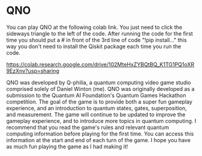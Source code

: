 # QNO

You can play QNO at the following colab link. You just need to click the sideways triangle to the left of the code. After running the code for the first time you should put a # in front of the 3rd line of code "!pip install..." this way you don't need to install the Qiskit package each time you run the code. 

https://colab.research.google.com/drive/102MteHxZYBQtBQ_K1TG1PQ1oXR9EzXnv?usp=sharing

QNO was developed by Q-philia, a quantum computing video game studio comprised solely of Daniel Winton (me). QNO was originally developed as a submission to the Quantum AI Foundation's Quantum Games Hackathon competition. The goal of the game is to provide both a super fun gameplay experience, and an introduction to quantum states, gates, superposition, and measurement. The game will continue to be updated to improve the gameplay experience, and to introduce more topics in quantum computing. I recommend that you read the game's rules and relevant quantum computing information before playing for the first time. You can access this information at the start and end of each turn of the game. I hope you have as much fun playing the game as I had making it!
